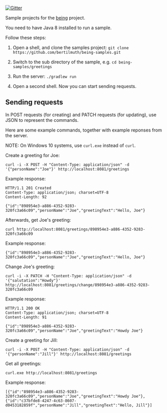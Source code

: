 [![Gitter](https://badges.gitter.im/requirementsascode/community.svg)](https://gitter.im/requirementsascode/community?utm_source=badge&utm_medium=badge&utm_campaign=pr-badge)

Sample projects for the [being](https://github.com/bertilmuth/being) project.

You need to have Java 8 installed to run a sample. 

Follow these steps:

1. Open a shell, and clone the samples project:
`git clone https://github.com/bertilmuth/being-samples.git`

2. Switch to the sub directory of the sample, e.g.
`cd being-samples/greetings`

3. Run the server:
`./gradlew run`

4. Open a second shell. Now you can start sending requests.

## Sending requests
In POST requests (for creating) and PATCH requests (for updating), use JSON to represent the commands.

Here are some example commands, together with example reponses from the server.

NOTE: On Windows 10 systems, use `curl.exe` instead of `curl`.

Create a greeting for Joe:

`curl -i -X POST -H "Content-Type: application/json" -d '{"personName":"Joe"}' http://localhost:8081/greetings`

Example response: 

``` shell
HTTP/1.1 201 Created
Content-Type: application/json; charset=UTF-8
Content-Length: 92

{"id":"898954e3-a886-4352-9283-320fc3a66c09","personName":"Joe","greetingText":"Hello, Joe"}
```

Afterwards, get Joe's greeting: 

`curl http://localhost:8081/greetings/898954e3-a886-4352-9283-320fc3a66c09`

Example response: 

`{"id":"898954e3-a886-4352-9283-320fc3a66c09","personName":"Joe","greetingText":"Hello, Joe"}`

Change Joe's greeting:

`curl -i -X PATCH -H "Content-Type: application/json" -d '{"salutation":"Howdy"}' http://localhost:8081/greetings/change/898954e3-a886-4352-9283-320fc3a66c09`

Example response: 

``` shell
HTTP/1.1 200 OK
Content-Type: application/json; charset=UTF-8
Content-Length: 91

{"id":"898954e3-a886-4352-9283-320fc3a66c09","personName":"Joe","greetingText":"Howdy Joe"}
```

Create a greeting for Jill: 

`curl -i -X POST -H "Content-Type: application/json" -d '{"personName":"Jill"}' http://localhost:8081/greetings`

Get all greetings: 

`curl.exe http://localhost:8081/greetings`

Example response: 

`[{"id":"898954e3-a886-4352-9283-320fc3a66c09","personName":"Joe","greetingText":"Howdy Joe"},{"id":"c37bfde8-4247-4c63-8607-d0453182859f","personName":"Jill","greetingText":"Hello, Jill"}]`